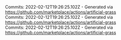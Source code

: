 Commits: 2022-02-12T19:26:25.102Z - Generated via https://github.com/marketplace/actions/artificial-grass
<br>
Commits: 2022-02-12T19:26:25.102Z - Generated via https://github.com/marketplace/actions/artificial-grass
<br>
Commits: 2022-02-12T19:26:25.102Z - Generated via https://github.com/marketplace/actions/artificial-grass
<br>
